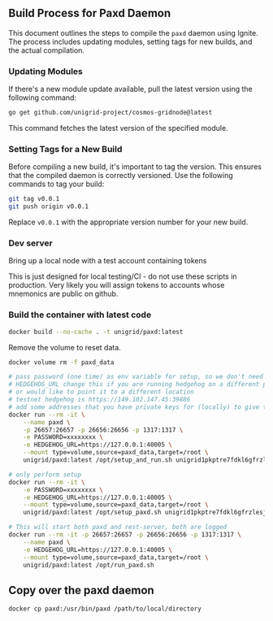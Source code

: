 ## Build Process for Paxd Daemon

This document outlines the steps to compile the `paxd` daemon using Ignite. The process includes updating modules, setting tags for new builds, and the actual compilation.

### Updating Modules

If there's a new module update available, pull the latest version using the following command:

```bash
go get github.com/unigrid-project/cosmos-gridnode@latest
```

This command fetches the latest version of the specified module.

### Setting Tags for a New Build

Before compiling a new build, it's important to tag the version. This ensures that the compiled daemon is correctly versioned. Use the following commands to tag your build:

```bash
git tag v0.0.1
git push origin v0.0.1
```

Replace `v0.0.1` with the appropriate version number for your new build.

### Dev server

Bring up a local node with a test account containing tokens

This is just designed for local testing/CI - do not use these scripts in production.
Very likely you will assign tokens to accounts whose mnemonics are public on github.

### Build the container with latest code
```sh
docker build --no-cache . -t unigrid/paxd:latest
```
Remove the volume to reset data.
```sh
docker volume rm -f paxd_data

# pass password (one time) as env variable for setup, so we don't need to keep typing it
# HEDGEHOG_URL change this if you are running hedgehog on a different port 
# or would like to point it to a different location 
# testnet hedgehog is https://149.102.147.45:39886
# add some addresses that you have private keys for (locally) to give them genesis funds
docker run --rm -it \
    --name paxd \
    -p 26657:26657 -p 26656:26656 -p 1317:1317 \
    -e PASSWORD=xxxxxxxx \
    -e HEDGEHOG_URL=https://127.0.0.1:40005 \
    --mount type=volume,source=paxd_data,target=/root \
    unigrid/paxd:latest /opt/setup_and_run.sh unigrid1pkptre7fdkl6gfrzlesjjvhxhlc3r4gmmk8rs6

# only perform setup
docker run --rm -it \
    -e PASSWORD=xxxxxxxx \
    -e HEDGEHOG_URL=https://127.0.0.1:40005 \
    --mount type=volume,source=paxd_data,target=/root \
    unigrid/paxd:latest /opt/setup_paxd.sh unigrid1pkptre7fdkl6gfrzlesjjvhxhlc3r4gmmk8rs6

# This will start both paxd and rest-server, both are logged
docker run --rm -it -p 26657:26657 -p 26656:26656 -p 1317:1317 \
    --name paxd \
    -e HEDGEHOG_URL=https://127.0.0.1:40005 \
    --mount type=volume,source=paxd_data,target=/root \
    unigrid/paxd:latest /opt/run_paxd.sh
```

## Copy over the paxd daemon

```bash
docker cp paxd:/usr/bin/paxd /path/to/local/directory
```
